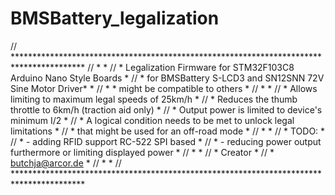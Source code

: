 # BMSBattery_legalization

// ****************************************************************************************
// *                                                                                      *
// * Legalization Firmware for STM32F103C8 Arduino Nano Style Boards                      *
// * for BMSBattery S-LCD3 and SN12SNN 72V Sine Motor Driver*                             *
// * * might be compatible to others                                                      *
// *                                                                                      *
// * Allows limiting to maximum legal speeds of 25km/h                                    *
// * Reduces the thumb throttle to 6km/h (traction aid only)                              *
// * Output power is limited to device's minimum I/2                                      *
// * A logical condition needs to be met to unlock legal limitations                      *
// * that might be used for an off-road mode                                              *
// *                                                                                      *
// * TODO:                                                                                *
// * - adding RFID support RC-522 SPI based                                               *
// * - reducing power output furthermore or limiting displayed power                      *
// *                                                                                      *
// * Creator                                                                              *
// *  butchja@arcor.de                                                                    *
// *                                                                                      *
// ****************************************************************************************
